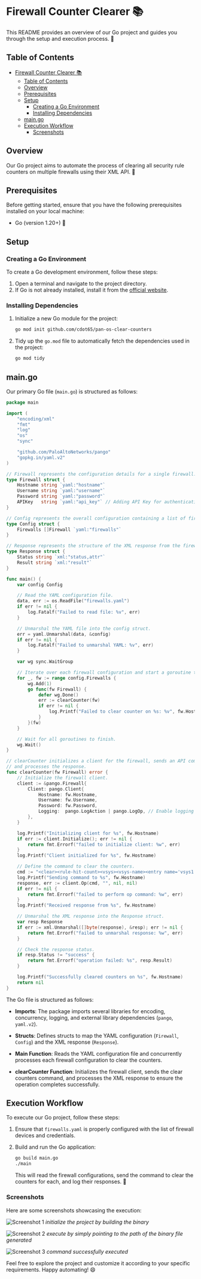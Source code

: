 # Firewall Counter Clearer 📚

This README provides an overview of our Go project and guides you through the setup and execution process. 🚀

## Table of Contents

- [Firewall Counter Clearer 📚](#firewall-counter-clearer-)
	- [Table of Contents](#table-of-contents)
	- [Overview](#overview)
	- [Prerequisites](#prerequisites)
	- [Setup](#setup)
		- [Creating a Go Environment](#creating-a-go-environment)
		- [Installing Dependencies](#installing-dependencies)
	- [main.go](#maingo)
	- [Execution Workflow](#execution-workflow)
		- [Screenshots](#screenshots)

## Overview

Our Go project aims to automate the process of clearing all security rule counters on multiple firewalls using their XML API. 🎯

## Prerequisites

Before getting started, ensure that you have the following prerequisites installed on your local machine:

- Go (version 1.20+) 🐹

## Setup

### Creating a Go Environment

To create a Go development environment, follow these steps:

1. Open a terminal and navigate to the project directory.
2. If Go is not already installed, install it from the [official website](https://golang.org/dl/).

### Installing Dependencies

1. Initialize a new Go module for the project:

   ```bash
   go mod init github.com/cdot65/pan-os-clear-counters
   ```

2. Tidy up the `go.mod` file to automatically fetch the dependencies used in the project:

   ```bash
   go mod tidy
   ```

## main.go

Our primary Go file (`main.go`) is structured as follows:

```go
package main

import (
	"encoding/xml"
	"fmt"
	"log"
	"os"
	"sync"

	"github.com/PaloAltoNetworks/pango"
	"gopkg.in/yaml.v2"
)

// Firewall represents the configuration details for a single firewall.
type Firewall struct {
	Hostname string `yaml:"hostname"`
	Username string `yaml:"username"`
	Password string `yaml:"password"`
	APIKey   string `yaml:"api_key"` // Adding API Key for authentication
}

// Config represents the overall configuration containing a list of firewalls.
type Config struct {
	Firewalls []Firewall `yaml:"firewalls"`
}

// Response represents the structure of the XML response from the firewall.
type Response struct {
	Status string `xml:"status,attr"`
	Result string `xml:"result"`
}

func main() {
	var config Config

	// Read the YAML configuration file.
	data, err := os.ReadFile("firewalls.yaml")
	if err != nil {
		log.Fatalf("Failed to read file: %v", err)
	}

	// Unmarshal the YAML file into the config struct.
	err = yaml.Unmarshal(data, &config)
	if err != nil {
		log.Fatalf("Failed to unmarshal YAML: %v", err)
	}

	var wg sync.WaitGroup

	// Iterate over each firewall configuration and start a goroutine to handle each one.
	for _, fw := range config.Firewalls {
		wg.Add(1)
		go func(fw Firewall) {
			defer wg.Done()
			err := clearCounter(fw)
			if err != nil {
				log.Printf("Failed to clear counter on %s: %v", fw.Hostname, err)
			}
		}(fw)
	}

	// Wait for all goroutines to finish.
	wg.Wait()
}

// clearCounter initializes a client for the firewall, sends an API command to clear counters,
// and processes the response.
func clearCounter(fw Firewall) error {
	// Initialize the firewall client.
	client := &pango.Firewall{
		Client: pango.Client{
			Hostname: fw.Hostname,
			Username: fw.Username,
			Password: fw.Password,
			Logging:  pango.LogAction | pango.LogOp, // Enable logging
		},
	}

	log.Printf("Initializing client for %s", fw.Hostname)
	if err := client.Initialize(); err != nil {
		return fmt.Errorf("failed to initialize client: %w", err)
	}
	log.Printf("Client initialized for %s", fw.Hostname)

	// Define the command to clear the counters.
	cmd := "<clear><rule-hit-count><vsys><vsys-name><entry name='vsys1'><rule-base><entry name='security'><rules><all/></rules></entry></rule-base></entry></vsys-name></vsys></rule-hit-count></clear>"
	log.Printf("Sending command to %s", fw.Hostname)
	response, err := client.Op(cmd, "", nil, nil)
	if err != nil {
		return fmt.Errorf("failed to perform op command: %w", err)
	}
	log.Printf("Received response from %s", fw.Hostname)

	// Unmarshal the XML response into the Response struct.
	var resp Response
	if err := xml.Unmarshal([]byte(response), &resp); err != nil {
		return fmt.Errorf("failed to unmarshal response: %w", err)
	}

	// Check the response status.
	if resp.Status != "success" {
		return fmt.Errorf("operation failed: %s", resp.Result)
	}

	log.Printf("Successfully cleared counters on %s", fw.Hostname)
	return nil
}
```

The Go file is structured as follows:

- **Imports**: The package imports several libraries for encoding, concurrency, logging, and external library dependencies (`pango`, `yaml.v2`).

- **Structs**: Defines structs to map the YAML configuration (`Firewall`, `Config`) and the XML response (`Response`).

- **Main Function**: Reads the YAML configuration file and concurrently processes each firewall configuration to clear the counters.

- **clearCounter Function**: Initializes the firewall client, sends the clear counters command, and processes the XML response to ensure the operation completes successfully.

## Execution Workflow

To execute our Go project, follow these steps:

1. Ensure that `firewalls.yaml` is properly configured with the list of firewall devices and credentials.
2. Build and run the Go application:

   ```bash
   go build main.go
   ./main
   ```

   This will read the firewall configurations, send the command to clear the counters for each, and log their responses. 🚀

### Screenshots

Here are some screenshots showcasing the execution:

![Screenshot 1](screenshots/screenshot1.png)
_initialize the project by building the binary_

![Screenshot 2](screenshots/screenshot2.png)
_execute by simply pointing to the path of the binary file generated_

![Screenshot 3](screenshots/screenshot3.png)
_command successfully executed_

Feel free to explore the project and customize it according to your specific requirements. Happy automating! 😄
